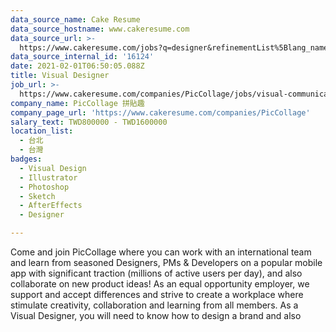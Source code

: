 ```yaml
---
data_source_name: Cake Resume
data_source_hostname: www.cakeresume.com
data_source_url: >-
  https://www.cakeresume.com/jobs?q=designer&refinementList%5Blang_name%5D%5B0%5D=English&refinementList%5Bsalary_type%5D=per_year
data_source_internal_id: '16124'
date: 2021-02-01T06:50:05.088Z
title: Visual Designer
job_url: >-
  https://www.cakeresume.com/companies/PicCollage/jobs/visual-communication-designer
company_name: PicCollage 拼貼趣
company_page_url: 'https://www.cakeresume.com/companies/PicCollage'
salary_text: TWD800000 - TWD1600000
location_list:
  - 台北
  - 台灣
badges:
  - Visual Design
  - Illustrator
  - Photoshop
  - Sketch
  - AfterEffects
  - Designer

---
```


Come and join PicCollage where you can work with an international team and learn from seasoned Designers, PMs & Developers on a popular mobile app with significant traction (millions of active users per day), and also collaborate on new product ideas! As an equal opportunity employer, we support and accept differences and strive to create a workplace where stimulate creativity, collaboration and learning from all members. As a Visual Designer, you will need to know how to design a brand and also